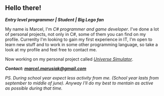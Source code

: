 ## Hello there!

**_Entry level programmer | Student | Big Lego fan_**

My name is Marcel, I'm _C# programmer and game developer_. I've done a lot of personal projects, not only in C#, some of them you can find on my profile. Currenlty I'm looking to gain my first experience in IT, I'm open to learn new stuff and to work in some other programming language, so take a look at my profile and feel free to contact me.

Now working on my personal project called [*Universe Simulator*](https://github.com/mmarusiak/Universe-Simulator).

***Contact: marcel.marusiak@gmail.com***

*PS. During school year expect less activity from me. (School year lasts from september to middle of june). Anyway I'll do my best to mentain as active as possible during that time.*
